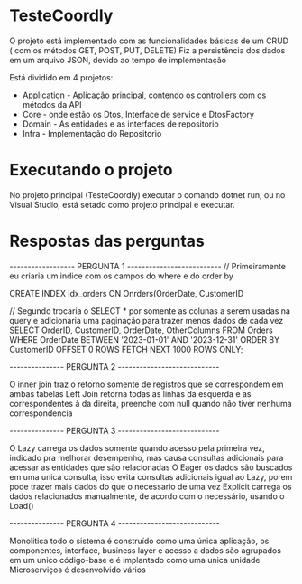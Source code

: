 # TesteCoordly

O projeto está implementado com as funcionalidades básicas de um CRUD ( com os métodos GET, POST, PUT, DELETE)
Fiz a persistência dos dados em um arquivo JSON, devido ao tempo de implementação

Está dividido em 4 projetos:

- Application - Aplicação principal, contendo os controllers com os métodos da API
- Core - onde estão os Dtos, Interface de service e DtosFactory
- Domain - As entidades e as interfaces de repositorio
- Infra - Implementação do Repositorio


# Executando o projeto
No projeto principal (TesteCoordly) executar o comando dotnet run, ou no Visual Studio, está setado como projeto principal e executar.

# Respostas das perguntas

------------------ PERGUNTA 1 --------------------------
// Primeiramente eu criaria um indice com os campos do where e do order by

CREATE INDEX idx_orders ON Onrders(OrderDate, CustomerID

// Segundo trocaria o SELECT * por somente as colunas a serem usadas na query e adicionaria uma paginação para trazer menos dados de cada vez
SELECT OrderID, CustomerID, OrderDate, OtherColumns
FROM Orders
WHERE OrderDate BETWEEN '2023-01-01' AND '2023-12-31'
ORDER BY CustomerID
OFFSET 0 ROWS FETCH NEXT 1000 ROWS ONLY;


--------------- PERGUNTA 2 ----------------------------

O inner join traz o retorno somente de registros que se correspondem em ambas tabelas
Left Join retorna todas as linhas da esquerda e as correspondentes à da direita, preenche com null quando não tiver nenhuma correspondencia

--------------- PERGUNTA 3 ----------------------------

O Lazy carrega os dados somente quando acesso pela primeira vez, indicado pra melhorar desempenho, mas causa consultas adicionais para acessar as entidades que são relacionadas
O Eager os dados são buscados em uma unica consulta, isso evita consultas adicionais igual ao Lazy, porem pode trazer mais dados do que o necessario de uma vez
Explicit carrega os dados relacionados manualmente, de acordo com o necessário, usando o Load()

--------------- PERGUNTA 4 ----------------------------

Monolitica todo o sistema é construído como uma única aplicação, os componentes, interface, business layer e acesso a dados são agrupados em um unico código-base e é implantado como uma unica unidade
Microserviços é desenvolvido vários 
